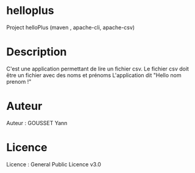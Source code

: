 # helloplus
Project helloPlus (maven , apache-cli, apache-csv)

# Description
C'est une application permettant de lire un fichier csv.
Le fichier csv doit être un fichier avec des noms et prénoms
L'application dit "Hello nom prenom !"

# Auteur
Auteur : GOUSSET Yann

# Licence
Licence : General Public Licence v3.0


